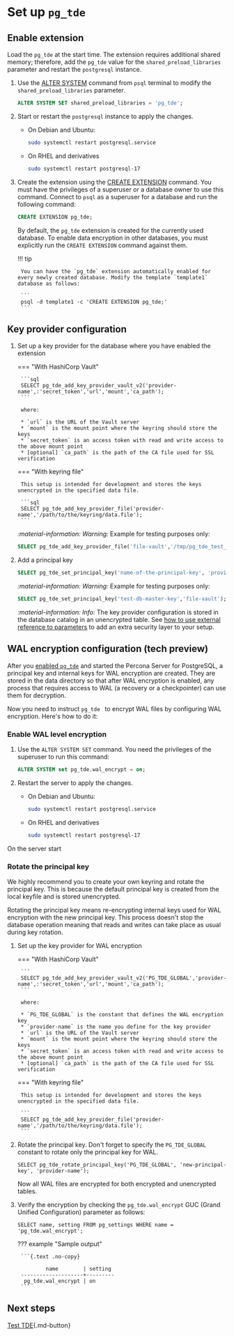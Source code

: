 # Set up `pg_tde`

## Enable extension

Load the `pg_tde` at the start time. The extension requires additional shared memory; therefore,  add the `pg_tde` value for the `shared_preload_libraries` parameter and restart the `postgresql` instance.

1. Use the [ALTER SYSTEM](https://www.postgresql.org/docs/current/sql-altersystem.html) command from `psql` terminal to modify the `shared_preload_libraries` parameter.

    ```sql
    ALTER SYSTEM SET shared_preload_libraries = 'pg_tde';
    ```

2. Start or restart the `postgresql` instance to apply the changes.

    * On Debian and Ubuntu:    

       ```sh
       sudo systemctl restart postgresql.service
       ```
    
    * On RHEL and derivatives

       ```sh
       sudo systemctl restart postgresql-17
       ```

3. Create the extension using the [CREATE EXTENSION](https://www.postgresql.org/docs/current/sql-createextension.html) command. You must have the privileges of a superuser or a database owner to use this command. Connect to `psql` as a superuser for a database and run the following command:

    ```sql
    CREATE EXTENSION pg_tde;
    ```
    
    By default, the `pg_tde` extension is created for the currently used database. To enable data encryption in other databases, you must explicitly run the `CREATE EXTENSION` command against them. 

    !!! tip

        You can have the `pg_tde` extension automatically enabled for every newly created database. Modify the template `template1` database as follows: 

        ```
        psql -d template1 -c 'CREATE EXTENSION pg_tde;'
        ```

## Key provider configuration

1. Set up a key provider for the database where you have enabled the extension

    === "With HashiCorp Vault"

        ```sql
        SELECT pg_tde_add_key_provider_vault_v2('provider-name',:'secret_token','url','mount','ca_path');
        ``` 

        where: 

        * `url` is the URL of the Vault server
        * `mount` is the mount point where the keyring should store the keys
        * `secret_token` is an access token with read and write access to the above mount point
        * [optional] `ca_path` is the path of the CA file used for SSL verification


    === "With keyring file"

        This setup is intended for development and stores the keys unencrypted in the specified data file.    

        ```sql
        SELECT pg_tde_add_key_provider_file('provider-name','/path/to/the/keyring/data.file');
        ```

	<i warning>:material-information: Warning:</i> Example for testing purposes only:

	```sql
	SELECT pg_tde_add_key_provider_file('file-vault','/tmp/pg_tde_test_local_keyring.per');
	```
       
       
2. Add a principal key

    ```sql
    SELECT pg_tde_set_principal_key('name-of-the-principal-key', 'provider-name');
    ```

    <i warning>:material-information: Warning:</i> Example for testing purposes only:

    ```sql
    SELECT pg_tde_set_principal_key('test-db-master-key','file-vault');
    ```

   <i info>:material-information: Info:</i> The key provider configuration is stored in the database catalog in an unencrypted table. See [how to use external reference to parameters](external-parameters.md) to add an extra security layer to your setup.


## WAL encryption configuration (tech preview)

After you [enabled `pg_tde`](#enable-extension) and started the Percona Server for PostgreSQL, a principal key and internal keys for WAL encryption are created. They are stored in the data directory so that after WAL encryption is enabled, any process that requires access to WAL (a recovery or a checkpointer) can use them for decryption.

Now you need to instruct `pg_tde ` to encrypt WAL files by configuring WAL encryption. Here's how to do it:

### Enable WAL level encryption

1.  Use the `ALTER SYSTEM SET` command. You need the privileges of the superuser to run this command:

    ```sql
    ALTER SYSTEM set pg_tde.wal_encrypt = on;
    ```

2. Restart the server to apply the changes.

    * On Debian and Ubuntu:    

       ```sh
       sudo systemctl restart postgresql.service
       ```
    
    * On RHEL and derivatives

       ```sh
       sudo systemctl restart postgresql-17
       ```

On the server start 

### Rotate the principal key

We highly recommend you to create your own keyring and rotate the principal key. This is because the default principal key is created from the local keyfile and is stored unencrypted. 

Rotating the principal key means re-encrypting internal keys used for WAL encryption with the new principal key. This process doesn't stop the database operation meaning that reads and writes can take place as usual during key rotation. 

1. Set up the key provider for WAL encryption

    === "With HashiCorp Vault"
    
        ```
        SELECT pg_tde_add_key_provider_vault_v2('PG_TDE_GLOBAL','provider-name',:'secret_token','url','mount','ca_path');
        ``` 

        where: 

        * `PG_TDE_GLOBAL` is the constant that defines the WAL encryption key  
        * `provider-name` is the name you define for the key provider
        * `url` is the URL of the Vault server
        * `mount` is the mount point where the keyring should store the keys
        * `secret_token` is an access token with read and write access to the above mount point
        * [optional] `ca_path` is the path of the CA file used for SSL verification


    === "With keyring file"

        This setup is intended for development and stores the keys unencrypted in the specified data file.    

        ```
        SELECT pg_tde_add_key_provider_file('provider-name','/path/to/the/keyring/data.file');
        ```

2. Rotate the principal key. Don't forget to specify the `PG_TDE_GLOBAL` constant to rotate only the principal key for WAL.

    ```
    SELECT pg_tde_rotate_principal_key('PG_TDE_GLOBAL', 'new-principal-key', 'provider-name');
    ```

    Now all WAL files are encrypted for both encrypted and unencrypted tables. 
   
3. Verify the encryption by checking the `pg_tde.wal_encrypt` GUC (Grand Unified Configuration) parameter as follows: 

    ```
    SELECT name, setting FROM pg_settings WHERE name = 'pg_tde.wal_encrypt';
    ```

    ??? example "Sample output"

        ```{.text .no-copy}

                name        | setting
        --------------------+---------
         pg_tde.wal_encrypt | on
        ```

## Next steps

[Test TDE](test.md){.md-button}
 
